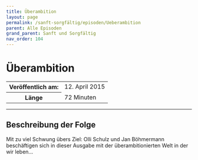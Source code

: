 ```yaml
---
title: Überambition
layout: page
permalink: /sanft-sorgfältig/episoden/Ueberambition
parent: Alle Episoden
grand_parent: Sanft und Sorgfältig
nav_order: 104
---
```


# Überambition
<table class="resp-table dcf-table dcf-table-responsive dcf-table-bordered dcf-table-striped dcf-w-100%">
                    <tbody>
                        <tr>
                            <th scope="row">Veröffentlich am:</th>
                            <td data-label="Veröffentlich am:">12. April 2015</td>
                        </tr>
                        <tr>
                            <th scope="row">Länge </th>
                            <td data-label="Länge ">72 Minuten</td>
                        </tr></tbody>
                </table>

***

## Beschreibung der Folge

<div>
Mit zu viel Schwung übers Ziel: Olli Schulz und Jan Böhmermann beschäftigen sich in dieser Ausgabe mit der überambitionierten Welt in der wir leben...  
</div>

